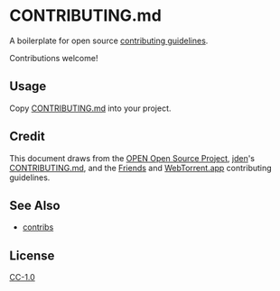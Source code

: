 # CONTRIBUTING.md

A boilerplate for open source [contributing guidelines](https://help.github.com/articles/setting-guidelines-for-repository-contributors/).

Contributions welcome!

## Usage

Copy [CONTRIBUTING.md](CONTRIBUTING.md) into your project.

## Credit

This document draws from the [OPEN Open Source Project](http://openopensource.org/), [jden](https://github.com/jden)'s [CONTRIBUTING.md](https://github.com/jden/CONTRIBUTING.md), and the [Friends](https://github.com/moose-team/friends) and [WebTorrent.app](https://github.com/feross/webtorrent-app/blob/master/CONTRIBUTING.md) contributing guidelines.

## See Also

- [contribs](https://github.com/ungoldman/contribs)

## License

[CC-1.0](https://creativecommons.org/publicdomain/zero/1.0/)
